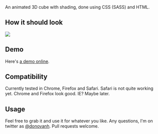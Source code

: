 An animated 3D cube with shading, done using CSS (SASS) and HTML.

## How it should look

<img src="http://i.imgur.com/bAb0JSP.png" />

## Demo

Here's [a demo online](http://hop.ie/css-3d-cube/).

## Compatibility

Currently tested in Chrome, Firefox and Safari. Safari is not quite working yet. Chrome and Firefox look good. IE? Maybe later.

## Usage

Feel free to grab it and use it for whatever you like. Any questions, I'm on twitter as [@donovanh](http://twitter.com/donovanh). Pull requests welcome.